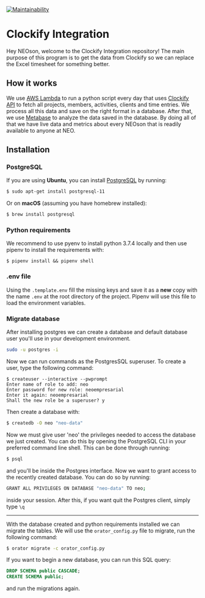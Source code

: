 [![Maintainability](https://api.codeclimate.com/v1/badges/b8c97fe0cb9760a0a19c/maintainability)](https://codeclimate.com/github/neo-empresarial/clockify-integration/maintainability)

# Clockify Integration

Hey NEOson, welcome to the Clockify Integration repository! The main purpose of this program is to get the data from Clockify so we can replace the Excel timesheet for something better. 

## How it works

We use [AWS Lambda](https://aws.amazon.com/lambda/) to run a python script every day that uses [Clockify API](https://clockify.me/developers-api) to fetch all projects, members, activities, clients and time entries. We process all this data and save on the right format in a database. After that, we use [Metabase](https://www.metabase.com/) to analyze the data saved in the database. By doing all of that we have live data and metrics about every NEOson that is readily available to anyone at NEO.

## Installation

### PostgreSQL

If you are using **Ubuntu**, you can install [PostgreSQL](https://www.postgresql.org/) by running:

```bash
$ sudo apt-get install postgresql-11
```

Or on **macOS** (assuming you have homebrew installed):

```bash
$ brew install postgresql
```

### Python requirements

We recommend to use pyenv to install python 3.7.4 locally and then use pipenv to install the requirements with:

```
$ pipenv install && pipenv shell
```

### .env file

Using the `.template.env` fill the missing keys and save it as a **new** copy with the name `.env` at the root directory of the project. Pipenv will use this file to load the environment variables.

### Migrate database

After installing postgres we can create a database and default database user you'll use in your development environment.

```bash
sudo -u postgres -i
```

Now we can run commands as the PostgresSQL superuser. To create a user, type the following command:

```
$ createuser --interactive --pwprompt
Enter name of role to add: neo
Enter password for new role: neoempresarial
Enter it again: neoempresarial
Shall the new role be a superuser? y
```

Then create a database with:

```bash
$ createdb -O neo "neo-data"
```

Now we must give user 'neo' the privileges needed to access the database we just created.
You can do this by opening the PostgreSQL CLI in your preferred command line shell. This can be done through running:

```bash
$ psql
```

and you'll be inside the Postgres interface. Now we want to grant access to the recently created database. You can do so by running:

```bash
GRANT ALL PRIVILEGES ON DATABASE "neo-data" TO neo;
```
inside your session. After this, if you want quit the Postgres client, simply type `\q`

--- 

With the database created and python requirements installed we can migrate the tables. We will use the `orator_config.py` file to migrate, run the following command:

```bash
$ orator migrate -c orator_config.py
```

If you want to begin a new database, you can run this SQL query:

```sql
DROP SCHEMA public CASCADE;
CREATE SCHEMA public;
```

and run the migrations again.

